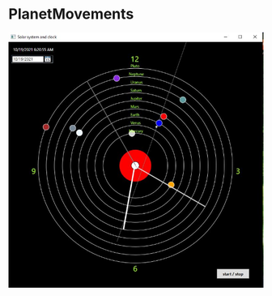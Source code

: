 # PlanetMovements
![Alt text](https://github.com/DjukicBogdan/PlanetMovements/blob/master/PlanetSystem.JPG?raw=true "PlanetSystem")
